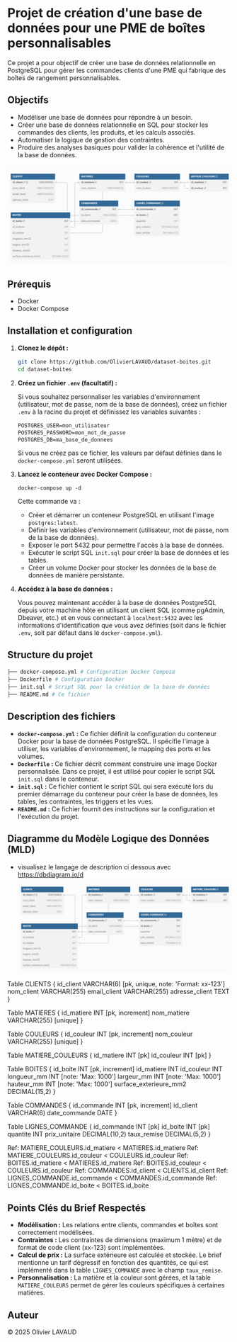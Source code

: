 # Projet de création d'une base de données pour une PME de boîtes personnalisables

Ce projet a pour objectif de créer une base de données relationnelle en PostgreSQL pour gérer les commandes clients d'une PME qui fabrique des boîtes de rangement personnalisables.

## Objectifs

*   Modéliser une base de données pour répondre à un besoin.
*   Créer une base de données relationnelle en SQL pour stocker les commandes des clients, les produits, et les calculs associés.
*   Automatiser la logique de gestion des contraintes.
*   Produire des analyses basiques pour valider la cohérence et l'utilité de la base de données.

![app](images/image.png)

## Prérequis

*   Docker
*   Docker Compose

## Installation et configuration

1.  **Clonez le dépôt :**

    ```bash
    git clone https://github.com/OlivierLAVAUD/dataset-boites.git
    cd dataset-boites
    ```

2.  **Créez un fichier `.env` (facultatif) :**

    Si vous souhaitez personnaliser les variables d'environnement (utilisateur, mot de passe, nom de la base de données), créez un fichier `.env` à la racine du projet et définissez les variables suivantes :

    ```
    POSTGRES_USER=mon_utilisateur
    POSTGRES_PASSWORD=mon_mot_de_passe
    POSTGRES_DB=ma_base_de_donnees
    ```

    Si vous ne créez pas ce fichier, les valeurs par défaut définies dans le `docker-compose.yml` seront utilisées.

3.  **Lancez le conteneur avec Docker Compose :**

    ```
    docker-compose up -d
    ```

    Cette commande va :

    *   Créer et démarrer un conteneur PostgreSQL en utilisant l'image `postgres:latest`.
    *   Définir les variables d'environnement (utilisateur, mot de passe, nom de la base de données).
    *   Exposer le port 5432 pour permettre l'accès à la base de données.
    *   Exécuter le script SQL `init.sql` pour créer la base de données et les tables.
    *   Créer un volume Docker pour stocker les données de la base de données de manière persistante.

4.  **Accédez à la base de données :**

    Vous pouvez maintenant accéder à la base de données PostgreSQL depuis votre machine hôte en utilisant un client SQL (comme pgAdmin, Dbeaver, etc.) et en vous connectant à `localhost:5432` avec les informations d'identification que vous avez définies (soit dans le fichier `.env`, soit par défaut dans le `docker-compose.yml`).

## Structure du projet
 ```bash
├── docker-compose.yml # Configuration Docker Compose
├── Dockerfile # Configuration Docker
├── init.sql # Script SQL pour la création de la base de données
├── README.md # Ce fichier
 ```


## Description des fichiers

*   **`docker-compose.yml` :** Ce fichier définit la configuration du conteneur Docker pour la base de données PostgreSQL. Il spécifie l'image à utiliser, les variables d'environnement, le mapping des ports et les volumes.
*   **`Dockerfile` :** Ce fichier décrit comment construire une image Docker personnalisée. Dans ce projet, il est utilisé pour copier le script SQL `init.sql` dans le conteneur.
*   **`init.sql` :** Ce fichier contient le script SQL qui sera exécuté lors du premier démarrage du conteneur pour créer la base de données, les tables, les contraintes, les triggers et les vues.
*   **`README.md` :** Ce fichier fournit des instructions sur la configuration et l'exécution du projet.

## Diagramme du Modèle Logique des Données (MLD)

* visualisez le langage de description ci dessous avec https://dbdiagram.io/d
![app](images/image.png)

Table CLIENTS {
  id_client VARCHAR(6) [pk, unique, note: 'Format: xx-123']
  nom_client VARCHAR(255)
  email_client VARCHAR(255)
  adresse_client TEXT
}

Table MATIERES {
  id_matiere INT [pk, increment]
  nom_matiere VARCHAR(255) [unique]
}

Table COULEURS {
  id_couleur INT [pk, increment]
  nom_couleur VARCHAR(255) [unique]
}

Table MATIERE_COULEURS {
  id_matiere INT [pk]
  id_couleur INT [pk]
}

Table BOITES {
  id_boite INT [pk, increment]
  id_matiere INT
  id_couleur INT
  longueur_mm INT [note: 'Max: 1000']
  largeur_mm INT [note: 'Max: 1000']
  hauteur_mm INT [note: 'Max: 1000']
  surface_exterieure_mm2 DECIMAL(15,2)
}

Table COMMANDES {
  id_commande INT [pk, increment]
  id_client VARCHAR(6)
  date_commande DATE
}

Table LIGNES_COMMANDE {
  id_commande INT [pk]
  id_boite INT [pk]
  quantite INT
  prix_unitaire DECIMAL(10,2)
  taux_remise DECIMAL(5,2)
}

Ref: MATIERE_COULEURS.id_matiere < MATIERES.id_matiere
Ref: MATIERE_COULEURS.id_couleur < COULEURS.id_couleur
Ref: BOITES.id_matiere < MATIERES.id_matiere
Ref: BOITES.id_couleur < COULEURS.id_couleur
Ref: COMMANDES.id_client < CLIENTS.id_client
Ref: LIGNES_COMMANDE.id_commande < COMMANDES.id_commande
Ref: LIGNES_COMMANDE.id_boite < BOITES.id_boite



## Points Clés du Brief Respectés

*   **Modélisation :** Les relations entre clients, commandes et boîtes sont correctement modélisées.
*   **Contraintes :** Les contraintes de dimensions (maximum 1 mètre) et de format de code client (xx-123) sont implémentées.
*   **Calcul de prix :** La surface extérieure est calculée et stockée. Le brief mentionne un tarif dégressif en fonction des quantités, ce qui est implémenté dans la table `LIGNES_COMMANDE` avec le champ `taux_remise`.
*   **Personnalisation :** La matière et la couleur sont gérées, et la table `MATIERE_COULEURS` permet de gérer les couleurs spécifiques à certaines matières.

## Auteur

© 2025 Olivier LAVAUD

